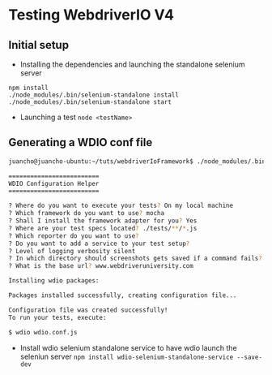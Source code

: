 # Testing WebdriverIO V4
## Initial setup
* Installing the dependencies and launching the standalone selenium server
```
npm install
./node_modules/.bin/selenium-standalone install
./node_modules/.bin/selenium-standalone start
```

* Launching a test
`node <testName>`

## Generating a WDIO conf file
```bash
juancho@juancho-ubuntu:~/tuts/webdriverIoFramework$ ./node_modules/.bin/wdio

=========================
WDIO Configuration Helper
=========================

? Where do you want to execute your tests? On my local machine
? Which framework do you want to use? mocha
? Shall I install the framework adapter for you? Yes
? Where are your test specs located? ./tests/**/*.js
? Which reporter do you want to use? 
? Do you want to add a service to your test setup? 
? Level of logging verbosity silent
? In which directory should screenshots gets saved if a command fails? ./errorShots/
? What is the base url? www.webdriveruniversity.com

Installing wdio packages:

Packages installed successfully, creating configuration file...

Configuration file was created successfully!
To run your tests, execute:

$ wdio wdio.conf.js

```
* Install wdio selenium standalone service to have wdio launch the seleniun server
`npm install wdio-selenium-standalone-service --save-dev`